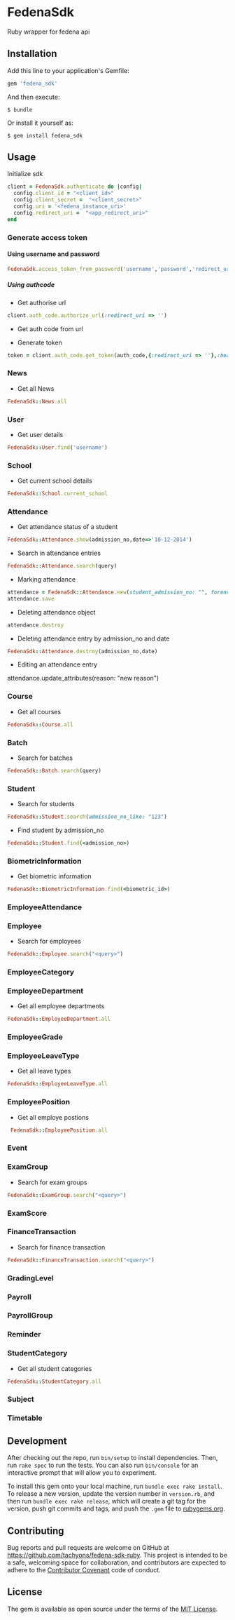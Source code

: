 # FedenaSdk

Ruby wrapper for fedena api

## Installation

Add this line to your application's Gemfile:

```ruby
gem 'fedena_sdk'
```

And then execute:

    $ bundle

Or install it yourself as:

    $ gem install fedena_sdk

## Usage

Initialize sdk
```ruby
client = FedenaSdk.authenticate do |config| 
  config.client_id = "<client_id>" 
  config.client_secret =  "<client_secret>"
  config.uri = '<fedena_instance_uri>'
  config.redirect_uri =  "<app_redirect_uri>"
end 
```

### Generate access token
#### Using username and password
```ruby
FedenaSdk.access_token_from_password('username','password','redirect_uri');
```

##### Using authcode

* Get authorise url
```ruby
client.auth_code.authorize_url(:redirect_uri => '')
```
* Get auth code from url

* Generate token
```ruby
token = client.auth_code.get_token(auth_code,{:redirect_uri => ''},:header_format=>"Token token=\"%s\"")
```

### News

* Get all News

```ruby
FedenaSdk::News.all
```

### User

* Get user details

```ruby
FedenaSdk::User.find('username')
```

### School

* Get current school details

```ruby
FedenaSdk::School.current_school
```

### Attendance
* Get attendance status of a student

```ruby
FedenaSdk::Attendance.show(admission_no,date=>'10-12-2014')
```
* Search in attendance entries

```ruby
FedenaSdk::Attendance.search(query)
```

* Marking attendance

```ruby
attendance = FedenaSdk::Attendance.new(student_admission_no: "", forenoon: "", afternoon: "", date: "", batch_name: "", reason: "")
attendance.save
```

* Deleting attendance object

```ruby
attendance.destroy
```

* Deleting attendance entry by admission_no and date

```ruby
FedenaSdk::Attendance.destroy(admission_no,date)
```
* Editing an attendance entry

attendance.update_attributes(reason: "new reason")

### Course

* Get all  courses

```ruby
FedenaSdk::Course.all
```

### Batch

* Search for batches

```ruby
FedenaSdk::Batch.search(query)
```

### Student

* Search for students

```ruby
FedenaSdk::Student.search(admission_no_like: "123")
```

* Find student by admission_no

```ruby
FedenaSdk::Student.find(<admission_no>)
```
### BiometricInformation

* Get biometric information

```ruby
FedenaSdk::BiometricInformation.find(<biometric_id>)
```
### EmployeeAttendance
### Employee

* Search for employees

```ruby
FedenaSdk::Employee.search("<query>")
```
### EmployeeCategory
### EmployeeDepartment
* Get all employee departments

```ruby
FedenaSdk::EmployeeDepartment.all
```
### EmployeeGrade
### EmployeeLeaveType

* Get all leave types
```ruby
FedenaSdk::EmployeeLeaveType.all
```

### EmployeePosition

* Get all employe postions
```ruby
 FedenaSdk::EmployeePosition.all
```

### Event
### ExamGroup

* Search for exam groups
```ruby
FedenaSdk::ExamGroup.search("<query>")
```

### ExamScore
### FinanceTransaction
* Search for finance transaction

```ruby
FedenaSdk::FinanceTransaction.search("<query>")
```

### GradingLevel
### Payroll
### PayrollGroup
### Reminder
### StudentCategory

* Get all student categories
```ruby
FedenaSdk::StudentCategory.all
```

### Subject
### Timetable

## Development

After checking out the repo, run `bin/setup` to install dependencies. Then, run `rake spec` to run the tests. You can also run `bin/console` for an interactive prompt that will allow you to experiment.

To install this gem onto your local machine, run `bundle exec rake install`. To release a new version, update the version number in `version.rb`, and then run `bundle exec rake release`, which will create a git tag for the version, push git commits and tags, and push the `.gem` file to [rubygems.org](https://rubygems.org).

## Contributing

Bug reports and pull requests are welcome on GitHub at https://github.com/tachyons/fedena-sdk-ruby. This project is intended to be a safe, welcoming space for collaboration, and contributors are expected to adhere to the [Contributor Covenant](http://contributor-covenant.org) code of conduct.


## License

The gem is available as open source under the terms of the [MIT License](http://opensource.org/licenses/MIT).
